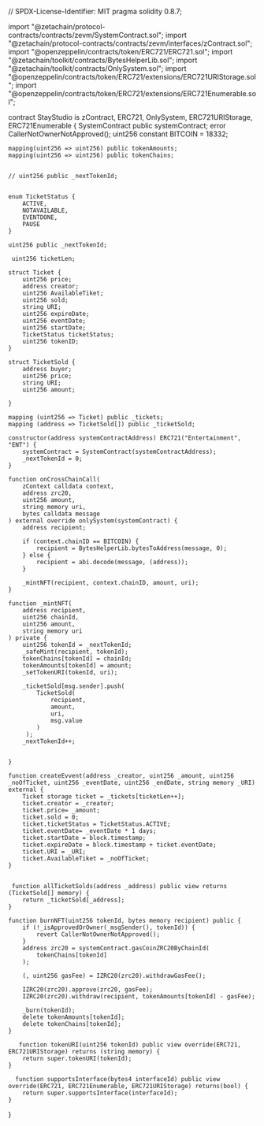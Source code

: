 // SPDX-License-Identifier: MIT
pragma solidity 0.8.7;

import "@zetachain/protocol-contracts/contracts/zevm/SystemContract.sol";
import "@zetachain/protocol-contracts/contracts/zevm/interfaces/zContract.sol";
import "@openzeppelin/contracts/token/ERC721/ERC721.sol";
import "@zetachain/toolkit/contracts/BytesHelperLib.sol";
import "@zetachain/toolkit/contracts/OnlySystem.sol";
import "@openzeppelin/contracts/token/ERC721/extensions/ERC721URIStorage.sol";
import "@openzeppelin/contracts/token/ERC721/extensions/ERC721Enumerable.sol";


contract StayStudio is zContract, ERC721, OnlySystem, ERC721URIStorage, ERC721Enumerable {
    SystemContract public systemContract;
    error CallerNotOwnerNotApproved();
    uint256 constant BITCOIN = 18332;

    mapping(uint256 => uint256) public tokenAmounts;
    mapping(uint256 => uint256) public tokenChains;


    // uint256 public _nextTokenId;


    enum TicketStatus {
        ACTIVE,
        NOTAVAILABLE,
        EVENTDONE,
        PAUSE
    }

    uint256 public _nextTokenId;

     uint256 ticketLen;

    struct Ticket {
        uint256 price;
        address creator;
        uint256 AvailableTiket;
        uint256 sold;
        string URI;
        uint256 expireDate;
        uint256 eventDate;
        uint256 startDate;
        TicketStatus ticketStatus;
        uint256 tokenID;
    }

    struct TicketSold {
        address buyer;
        uint256 price;
        string URI;
        uint256 amount;
        
    }

    mapping (uint256 => Ticket) public _tickets;
    mapping (address => TicketSold[]) public _ticketSold;

    constructor(address systemContractAddress) ERC721("Entertainment", "ENT") {
        systemContract = SystemContract(systemContractAddress);
        _nextTokenId = 0;
    }

    function onCrossChainCall(
        zContext calldata context,
        address zrc20,
        uint256 amount,
        string memory uri,
        bytes calldata message
    ) external override onlySystem(systemContract) {
        address recipient;

        if (context.chainID == BITCOIN) {
            recipient = BytesHelperLib.bytesToAddress(message, 0);
        } else {
            recipient = abi.decode(message, (address));
        }

        _mintNFT(recipient, context.chainID, amount, uri);
    }

    function _mintNFT(
        address recipient,
        uint256 chainId,
        uint256 amount,
        string memory uri
    ) private {
        uint256 tokenId = _nextTokenId;
        _safeMint(recipient, tokenId);
        tokenChains[tokenId] = chainId;
        tokenAmounts[tokenId] = amount;
        _setTokenURI(tokenId, uri);

        _ticketSold[msg.sender].push(
            TicketSold(
                recipient,
                amount,
                uri,
                msg.value
            )
         );
        _nextTokenId++;


    }

    function createEvvent(address _creator, uint256 _amount, uint256 _noOfTicket, uint256 _eventDate, uint256 _endDate, string memory _URI) external {
        Ticket storage ticket = _tickets[ticketLen++];
        ticket.creator = _creator;
        ticket.price= _amount;
        ticket.sold = 0;
        ticket.ticketStatus = TicketStatus.ACTIVE;
        ticket.eventDate= _eventDate * 1 days;
        ticket.startDate = block.timestamp;
        ticket.expireDate = block.timestamp + ticket.eventDate;
        ticket.URI = _URI;
        ticket.AvailableTiket = _noOfTicket;
    }


     function allTicketSolds(address _address) public view returns (TicketSold[] memory) {
        return _ticketSold[_address];
    }

    function burnNFT(uint256 tokenId, bytes memory recipient) public {
        if (!_isApprovedOrOwner(_msgSender(), tokenId)) {
            revert CallerNotOwnerNotApproved();
        }
        address zrc20 = systemContract.gasCoinZRC20ByChainId(
            tokenChains[tokenId]
        );

        (, uint256 gasFee) = IZRC20(zrc20).withdrawGasFee();

        IZRC20(zrc20).approve(zrc20, gasFee);
        IZRC20(zrc20).withdraw(recipient, tokenAmounts[tokenId] - gasFee);

        _burn(tokenId);
        delete tokenAmounts[tokenId];
        delete tokenChains[tokenId];
    }

       function tokenURI(uint256 tokenId) public view override(ERC721, ERC721URIStorage) returns (string memory) {
        return super.tokenURI(tokenId);
    }

      function supportsInterface(bytes4 interfaceId) public view override(ERC721, ERC721Enumerable, ERC721URIStorage) returns(bool) {
        return super.supportsInterface(interfaceId);
    }
}
